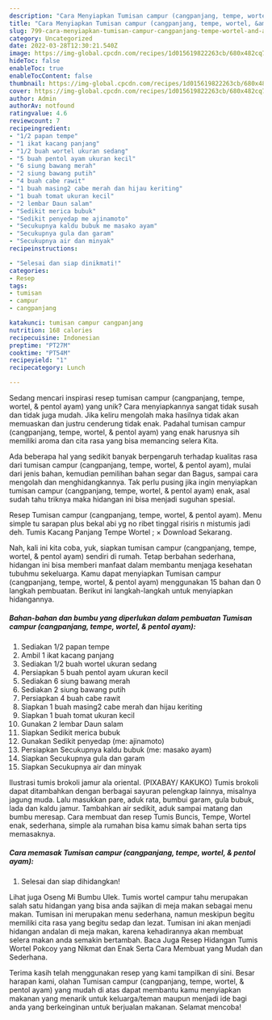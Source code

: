 ```yaml
---
description: "Cara Menyiapkan Tumisan campur (cangpanjang, tempe, wortel, &amp;amp; pentol ayam) yang Lezat"
title: "Cara Menyiapkan Tumisan campur (cangpanjang, tempe, wortel, &amp;amp; pentol ayam) yang Lezat"
slug: 799-cara-menyiapkan-tumisan-campur-cangpanjang-tempe-wortel-and-amp-pentol-ayam-yang-lezat
category: Uncategorized
date: 2022-03-28T12:30:21.540Z
image: https://img-global.cpcdn.com/recipes/1d015619822263cb/680x482cq70/tumisan-campur-cangpanjang-tempe-wortel-pentol-ayam-foto-resep-utama.jpg
hideToc: false
enableToc: true
enableTocContent: false
thumbnail: https://img-global.cpcdn.com/recipes/1d015619822263cb/680x482cq70/tumisan-campur-cangpanjang-tempe-wortel-pentol-ayam-foto-resep-utama.jpg
cover: https://img-global.cpcdn.com/recipes/1d015619822263cb/680x482cq70/tumisan-campur-cangpanjang-tempe-wortel-pentol-ayam-foto-resep-utama.jpg
author: Admin
authorAv: notfound
ratingvalue: 4.6
reviewcount: 7
recipeingredient:
- "1/2 papan tempe"
- "1 ikat kacang panjang"
- "1/2 buah wortel ukuran sedang"
- "5 buah pentol ayam ukuran kecil"
- "6 siung bawang merah"
- "2 siung bawang putih"
- "4 buah cabe rawit"
- "1 buah masing2 cabe merah dan hijau keriting"
- "1 buah tomat ukuran kecil"
- "2 lembar Daun salam"
- "Sedikit merica bubuk"
- "Sedikit penyedap me ajinamoto"
- "Secukupnya kaldu bubuk me masako ayam"
- "Secukupnya gula dan garam"
- "Secukupnya air dan minyak"
recipeinstructions:

- "Selesai dan siap dinikmati!"
categories:
- Resep
tags:
- tumisan
- campur
- cangpanjang

katakunci: tumisan campur cangpanjang 
nutrition: 168 calories
recipecuisine: Indonesian
preptime: "PT27M"
cooktime: "PT54M"
recipeyield: "1"
recipecategory: Lunch

---
```





Sedang mencari inspirasi resep tumisan campur (cangpanjang, tempe, wortel, &amp; pentol ayam) yang unik? Cara menyiapkannya sangat tidak susah dan tidak juga mudah. Jika keliru mengolah maka hasilnya tidak akan memuaskan dan justru cenderung tidak enak. Padahal tumisan campur (cangpanjang, tempe, wortel, &amp; pentol ayam) yang enak harusnya sih memiliki aroma dan cita rasa yang bisa memancing selera Kita.





Ada beberapa hal yang sedikit banyak berpengaruh terhadap kualitas rasa dari tumisan campur (cangpanjang, tempe, wortel, &amp; pentol ayam), mulai dari jenis bahan, kemudian pemilihan bahan segar dan Bagus, sampai cara mengolah dan menghidangkannya. Tak perlu pusing jika ingin menyiapkan tumisan campur (cangpanjang, tempe, wortel, &amp; pentol ayam) enak,      asal sudah tahu triknya maka hidangan ini bisa menjadi suguhan spesial.














Resep Tumisan campur (cangpanjang, tempe, wortel, &amp; pentol ayam). Menu simple tu sarapan plus bekal abi yg no ribet tinggal risiris n mistumis jadi deh. Tumis Kacang Panjang Tempe Wortel ; × Download Sekarang.






Nah, kali ini kita coba, yuk, siapkan tumisan campur (cangpanjang, tempe, wortel, &amp; pentol ayam) sendiri di rumah. Tetap berbahan sederhana, hidangan ini bisa memberi manfaat dalam membantu menjaga kesehatan tubuhmu sekeluarga. Kamu dapat menyiapkan Tumisan campur (cangpanjang, tempe, wortel, &amp; pentol ayam) menggunakan 15 bahan dan 0 langkah pembuatan. Berikut ini langkah-langkah untuk menyiapkan hidangannya.

<!--inarticleads1-->

##### Bahan-bahan dan bumbu yang diperlukan dalam pembuatan Tumisan campur (cangpanjang, tempe, wortel, &amp; pentol ayam):

1. Sediakan 1/2 papan tempe
1. Ambil 1 ikat kacang panjang
1. Sediakan 1/2 buah wortel ukuran sedang
1. Persiapkan 5 buah pentol ayam ukuran kecil
1. Sediakan 6 siung bawang merah
1. Sediakan 2 siung bawang putih
1. Persiapkan 4 buah cabe rawit
1. Siapkan 1 buah masing2 cabe merah dan hijau keriting
1. Siapkan 1 buah tomat ukuran kecil
1. Gunakan 2 lembar Daun salam
1. Siapkan Sedikit merica bubuk
1. Gunakan Sedikit penyedap (me: ajinamoto)
1. Persiapkan Secukupnya kaldu bubuk (me: masako ayam)
1. Siapkan Secukupnya gula dan garam
1. Siapkan Secukupnya air dan minyak


Ilustrasi tumis brokoli jamur ala oriental. (PIXABAY/ KAKUKO) Tumis brokoli dapat ditambahkan dengan berbagai sayuran pelengkap lainnya, misalnya jagung muda. Lalu masukkan pare, aduk rata, bumbui garam, gula bubuk, lada dan kaldu jamur. Tambahkan air sedikit, aduk sampai matang dan bumbu meresap. Cara membuat dan resep Tumis Buncis, Tempe, Wortel enak, sederhana, simple ala rumahan bisa kamu simak bahan serta tips memasaknya. 

<!--inarticleads2-->

##### Cara memasak Tumisan campur (cangpanjang, tempe, wortel, &amp; pentol ayam):


1. Selesai dan siap dihidangkan!

Lihat juga Oseng Mi Bumbu Ulek. Tumis wortel campur tahu merupakan salah satu hidangan yang bisa anda sajikan di meja makan sebagai menu makan. Tumisan ini merupakan menu sederhana, namun meskipun begitu memiliki cita rasa yang begitu sedap dan lezat. Tumisan ini akan menjadi hidangan andalan di meja makan, karena kehadirannya akan membuat selera makan anda semakin bertambah. Baca Juga Resep Hidangan Tumis Wortel Pokcoy yang Nikmat dan Enak Serta Cara Membuat yang Mudah dan Sederhana. 

Terima kasih telah menggunakan resep yang kami tampilkan di sini. Besar harapan kami, olahan Tumisan campur (cangpanjang, tempe, wortel, &amp; pentol ayam) yang mudah di atas dapat membantu kamu menyiapkan makanan yang menarik untuk keluarga/teman maupun menjadi ide bagi anda yang berkeinginan untuk berjualan makanan. Selamat mencoba!
